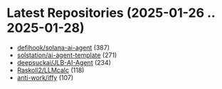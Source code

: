 # Latest Repositories (2025-01-26 .. 2025-01-28)

- [defihook/solana-ai-agent](https://github.com/defihook/solana-ai-agent) (387)
- [solstation/ai-agent-template](https://github.com/solstation/ai-agent-template) (271)
- [deepsuckai/JLB-AI-Agent](https://github.com/deepsuckai/JLB-AI-Agent) (234)
- [Raskoll2/LLMcalc](https://github.com/Raskoll2/LLMcalc) (118)
- [anti-work/iffy](https://github.com/anti-work/iffy) (107)
